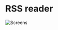 # RSS reader

![Screens](https://user-images.githubusercontent.com/14292399/218229303-98b58720-7b90-47cb-9a4d-cf7c938e33f4.png)
